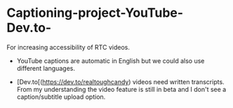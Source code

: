 # Captioning-project-YouTube-Dev.to-
For increasing accessibility of RTC videos. 

- YouTube captions are automatic in English but we could also use different languages.

- [Dev.to[(https://dev.to/realtoughcandy) videos need written transcripts. From my understanding the video feature is still in beta and I don't see a caption/subtitle upload option.
